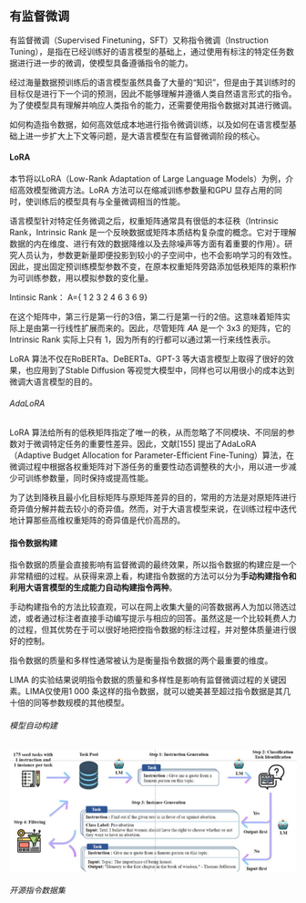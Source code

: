 ## 有监督微调

有监督微调（Supervised Finetuning，SFT）又称指令微调（Instruction Tuning），是指在已经训练好的语言模型的基础上，通过使用有标注的特定任务数据进行进一步的微调，使模型具备遵循指令的能力。

经过海量数据预训练后的语言模型虽然具备了大量的“知识”，但是由于其训练时的目标仅是进行下一个词的预测，因此不能够理解并遵循人类自然语言形式的指令。为了使模型具有理解并响应人类指令的能力，还需要使用指令数据对其进行微调。

如何构造指令数据，如何高效低成本地进行指令微调训练，以及如何在语言模型基础上进一步扩大上下文等问题，是大语言模型在有监督微调阶段的核心。

#### LoRA
本节将以LoRA（Low-Rank Adaptation of Large Language Models）为例，介绍高效模型微调方法。LoRA 方法可以在缩减训练参数量和GPU 显存占用的同时，使训练后的模型具有与全量微调相当的性能。

语言模型针对特定任务微调之后，权重矩阵通常具有很低的本征秩（Intrinsic Rank，Intrinsic Rank 是一个反映数据或矩阵本质结构复杂度的概念。它对于理解数据的内在维度、进行有效的数据降维以及去除噪声等方面有着重要的作用）。研究人员认为，参数更新量即便投影到较小的子空间中，也不会影响学习的有效性。因此，提出固定预训练模型参数不变，在原本权重矩阵旁路添加低秩矩阵的乘积作为可训练参数，用以模拟参数的变化量。

Intinsic Rank：
A=​{  1 2 3
    2 4 6
    ​3 6 9}​​

在这个矩阵中，第三行是第一行的3倍，第二行是第一行的2倍。这意味着矩阵实际上是由第一行线性扩展而来的。因此，尽管矩阵 𝐴A 是一个 3x3 的矩阵，它的 Intrinsic Rank 实际上只有 1，因为所有的行都可以通过第一行来线性表示。

LoRA 算法不仅在RoBERTa、DeBERTa、GPT-3 等大语言模型上取得了很好的效果，也应用到了Stable Diffusion 等视觉大模型中，同样也可以用很小的成本达到微调大语言模型的目的。

###### AdaLoRA
LoRA 算法给所有的低秩矩阵指定了唯一的秩，从而忽略了不同模块、不同层的参数对于微调特定任务的重要性差异。因此，文献[155] 提出了AdaLoRA（Adaptive Budget Allocation for Parameter-Efficient Fine-Tuning）算法，在微调过程中根据各权重矩阵对下游任务的重要性动态调整秩的大小，用以进一步减少可训练参数量，同时保持或提高性能。

为了达到降秩且最小化目标矩阵与原矩阵差异的目的，常用的方法是对原矩阵进行奇异值分解并裁去较小的奇异值。然而，对于大语言模型来说，在训练过程中迭代地计算那些高维权重矩阵的奇异值是代价高昂的。

#### 指令数据构建

指令数据的质量会直接影响有监督微调的最终效果，所以指令数据的构建应是一个非常精细的过程。从获得来源上看，构建指令数据的方法可以分为**手动构建指令和利用大语言模型的生成能力自动构建指令两种**。

手动构建指令的方法比较直观，可以在网上收集大量的问答数据再人为加以筛选过滤，或者通过标注者直接手动编写提示与相应的回答。虽然这是一个比较耗费人力的过程，但其优势在于可以很好地把控指令数据的标注过程，并对整体质量进行很好的控制。

指令数据的质量和多样性通常被认为是衡量指令数据的两个最重要的维度。

LIMA 的实验结果说明指令数据的质量和多样性是影响有监督微调过程的关键因素。LIMA仅使用1 000 条这样的指令数据，就可以媲美甚至超过指令数据是其几十倍的同等参数规模的其他模型。

###### 模型自动构建

![](attachments/20240805143830.jpg)

###### 开源指令数据集




